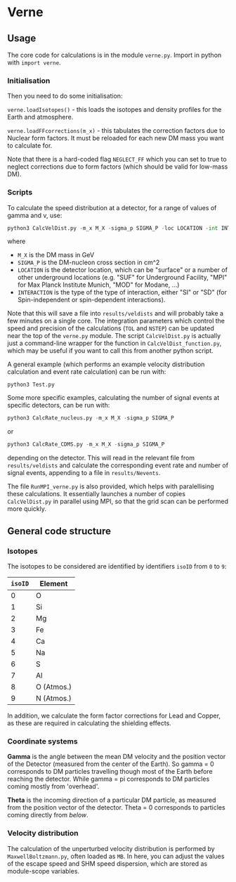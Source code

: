 # Verne

## Usage

The core code for calculations is in the module `verne.py`. Import in python with `import verne`.


### Initialisation

Then you need to do some initialisation:

`verne.loadIsotopes()` - this loads the isotopes and density profiles for the Earth and atmosphere.

`verne.loadFFcorrections(m_x)` - this tabulates the correction factors due to Nuclear form factors. It must be reloaded for each new DM mass you want to calculate for.

Note that there is a hard-coded flag `NEGLECT_FF` which you can set to true to neglect corrections due to form factors (which should be valid for low-mass DM). 

### Scripts

To calculate the speed distribution at a detector, for a range of values of gamma and v, use:

```python
python3 CalcVelDist.py -m_x M_X -sigma_p SIGMA_P -loc LOCATION -int INTERACTION
```
where
   - `M_X` is the DM mass in GeV  
  - `SIGMA_P` is the DM-nucleon cross section in cm^2  
  - `LOCATION` is the detector location, which can be "surface" or a number of other underground locations (e.g. "SUF" for Underground Facility, "MPI" for Max Planck Institute Munich, "MOD" for Modane, ...)
  - `INTERACTION` is the type of the type of interaction, either "SI" or "SD" (for Spin-independent or spin-dependent interactions).

Note that this will save a file into `results/veldists` and will probably take a few minutes on a single core. The integration parameters which control the speed and precision of the calculations (`TOL` and `NSTEP`) can be updated near the top of the `verne.py` module. The script `CalcVelDist.py` is actually just a command-line wrapper for the function in `CalcVelDist_function.py`, which may be useful if you want to call this from another python script.

A general example (which performs an example velocity distribution calculation and event rate calculation) can be run with:
```
python3 Test.py
```
Some more specific examples, calculating the number of signal events at specific detectors, can be run with:
```python
python3 CalcRate_nucleus.py -m_x M_X -sigma_p SIGMA_P
```
or 
```python
python3 CalcRate_CDMS.py -m_x M_X -sigma_p SIGMA_P
```
depending on the detector. This will read in the relevant file from `results/veldists` and calculate the corresponding event rate and number of signal events, appending to a file in `results/Nevents`. 

The file `RunMPI_verne.py` is also provided, which helps with paralellising these calculations. It essentially launches a number of copies `CalcVelDist.py` in parallel using MPI, so that the grid scan can be performed more quickly.

## General code structure

### Isotopes

The isotopes to be considered are identified by identifiers `isoID` from `0` to `9`:

| `isoID` | Element |
| ------- | ------- |
| 0		  |	O		|
| 1		  | Si		|
| 2		  | Mg      |
| 3       | Fe      |
| 4		  | Ca		|
| 5		  | Na		|
| 6		  | S		|
| 7		  | Al		|
| 8		  | O (Atmos.) |
| 9	      | N (Atmos.) |

In addition, we calculate the form factor corrections for Lead and Copper, as these are required in calculating the shielding effects.

### Coordinate systems

**Gamma** is the angle between the mean DM velocity and the position vector of the Detector (measured from the center of the Earth). So gamma = 0 corresponds to DM particles travelling though most of the Earth before reaching the detector. While gamma = pi corresponds to DM particles coming mostly from 'overhead'.

**Theta** is the incoming direction of a particular DM particle, as measured from the position vector of the detector. Theta = 0 corresponds to particles coming directly from *below*.

### Velocity distribution

The calculation of the unperturbed velocity distribution is performed by `MaxwellBoltzmann.py`, often loaded as `MB`. In here, you can adjust the values of the escape speed and SHM speed dispersion, which are stored as module-scope variables.
